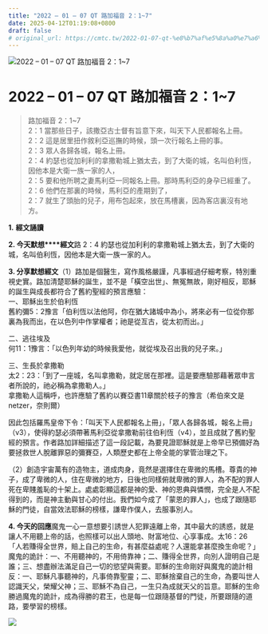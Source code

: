 ```yaml
---
title: "2022 – 01 – 07 QT 路加福音 2：1~7"
date: 2025-04-12T01:19:08+0800
draft: false
# original_url: https://cmtc.tw/2022-01-07-qt-%e8%b7%af%e5%8a%a0%e7%a6%8f%e9%9f%b3-2%ef%bc%9a17
---
```


![2022 – 01 – 07 QT 路加福音 2：1~7](/images/qt.jpg   "2022 – 01 – 07 QT 路加福音 2：1~7")

# 2022 – 01 – 07 QT 路加福音 2：1~7

> 路加福音 2：1~7  
> 2：1 當那些日子，該撒亞古士督有旨意下來，叫天下人民都報名上冊。  
> 2：2 這是居里扭作敘利亞巡撫的時候，頭一次行報名上冊的事。  
> 2：3 眾人各歸各城，報名上冊。  
> 2：4 約瑟也從加利利的拿撒勒城上猶太去，到了大衛的城，名叫伯利恆，因他本是大衛一族一家的人，  
> 2：5 要和他所聘之妻馬利亞一同報名上冊。那時馬利亞的身孕已經重了。  
> 2：6 他們在那裏的時候，馬利亞的產期到了，  
> 2：7 就生了頭胎的兒子，用布包起來，放在馬槽裏，因為客店裏沒有地方。

**1.** **經文誦讀**

**2. 今天默想****經文**路 2：4 約瑟也從加利利的拿撒勒城上猶太去，到了大衛的城，名叫伯利恆，因他本是大衛一族一家的人。

**3. 分享默想經文**（1）路加是個醫生，寫作風格嚴謹，凡事經過仔細考察，特別重視史實。路加清楚耶穌的誕生，並不是「橫空出世」、無冤無故，剛好相反，耶穌的誕生與成長都符合了舊約聖經的預言應驗：  
一、耶穌出生於伯利恆  
舊約彌5：2豫言「伯利恆以法他阿，你在猶大諸城中為小，將來必有一位從你那裏為我而出，在以色列中作掌權者；祂是從亙古，從太初而出。」

二、逃往埃及  
何11：1豫言：「以色列年幼的時候我愛他，就從埃及召出我的兒子來。」

三、生長於拿撒勒  
太2：23：「到了一座城，名叫拿撒勒，就定居在那裡。這是要應驗那藉著眾申言者所說的，祂必稱為拿撒勒人。」  
拿撒勒人這稱呼，也許應驗了舊約以賽亞書11章關於枝子的豫言（希伯來文是netzer，奈則爾）

因此包括羅馬皇帝下令：「叫天下人民都報名上冊」，「眾人各歸各城，報名上冊」（v3），使得約瑟必須帶著馬利亞從拿撒勒前往伯利恆（v4），並且成就了舊約聖經的預言。作者路加詳細描述了這一段記載，為要見證耶穌就是上帝早已預備好為要拯救世人脫離罪惡的彌賽亞，人類歷史都在上帝全能的掌管治理之下。

（2）創造宇宙萬有的造物主，道成肉身，竟然是選擇住在卑微的馬槽。尊貴的神子，成了卑微的人，住在卑微的地方，日後也同樣俯就卑微的罪人，為不配的罪人死在卑賤羞恥的十架上。處處彰顯這都是神的愛、神的恩典與憐憫，完全是人不配得到的，而是神主動與甘心的付出。我們如今成了「蒙恩的罪人」，也成了跟隨耶穌的門徒，自當效法耶穌的榜樣，謙卑作僕人，去服事別人。

**4. 今天的回應**魔鬼一心一意想要引誘世人犯罪遠離上帝，其中最大的誘惑，就是讓人不用聽上帝的話，也照樣可以出人頭地、財富地位、心享事成。太16：26「人若賺得全世界，賠上自己的生命，有甚麼益處呢？人還能拿甚麼換生命呢？」魔鬼的詭計：一、不用聽神的，不用倚靠神；二、賺得全世界，向別人證明自己是誰；三、想盡辦法滿足自己一切的慾望與需要。耶穌的生命剛好與魔鬼的詭計相反：一、耶穌凡事聽神的，凡事倚靠聖靈；二、耶穌捨棄自己的生命，為要叫世人認識天父，榮耀父神；三、耶穌不為自己，一生只為成就天父的旨意。耶穌的生命勝過魔鬼的詭計，成為得勝的君王，也是每一位跟隨基督的門徒，所要跟隨的道路，要學習的榜樣。

![](/images/202201.jpg)